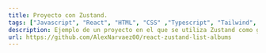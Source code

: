 ```yaml
---
title: Proyecto con Zustand.
tags: ["Javascript", "React", "HTML", "CSS" ,"Typescript", "Tailwind", "json", "Zustand"]
description: Ejemplo de un proyecto en el que se utiliza Zustand como gestor de estados globales. 
url: https://github.com/AlexNarvaez00/react-zustand-list-albums
---
```


